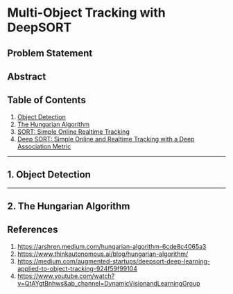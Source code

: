 # Multi-Object Tracking with DeepSORT

## Problem Statement

## Abstract

## Table of Contents
1. [Object Detection](#od)
2. [The Hungarian Algorithm](#ha)
3. [SORT: Simple Online Realtime Tracking](#s)
4. [Deep SORT: Simple Online and Realtime Tracking with a Deep Association Metric](#ds)

------------
<a name="od"></a>
## 1. Object Detection

---------------
<a name="ha"></a>
## 2. The Hungarian Algorithm


## References
1. https://arshren.medium.com/hungarian-algorithm-6cde8c4065a3
2. https://www.thinkautonomous.ai/blog/hungarian-algorithm/
3. https://medium.com/augmented-startups/deepsort-deep-learning-applied-to-object-tracking-924f59f99104
4. https://www.youtube.com/watch?v=QtAYgtBnhws&ab_channel=DynamicVisionandLearningGroup
